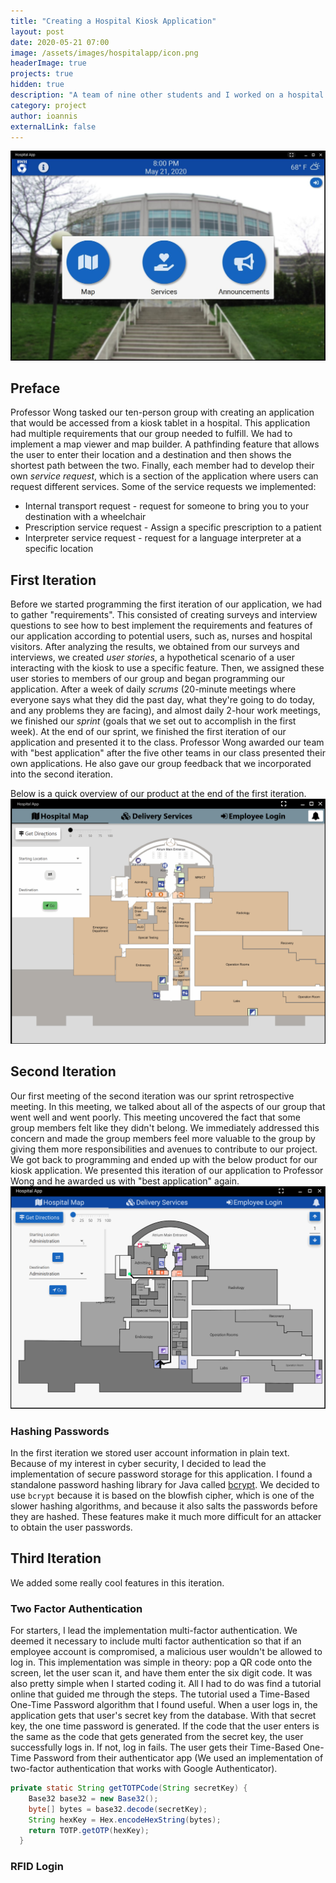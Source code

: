 ```yaml
---
title: "Creating a Hospital Kiosk Application"
layout: post
date: 2020-05-21 07:00
image: /assets/images/hospitalapp/icon.png
headerImage: true
projects: true
hidden: true
description: "A team of nine other students and I worked on a hospital kiosk application in collaboration with Brigham and Women's Hospital"
category: project
author: ioannis
externalLink: false
---
```


![Homescreen](/assets/images/hospitalapp/home.jpg)

## Preface
Professor Wong tasked our ten-person group with creating an application
that would be accessed from a kiosk tablet in a hospital. This application had multiple
requirements that our group needed to fulfill. We had to implement a map viewer and map
builder. A pathfinding feature that allows the user to enter their location and a destination
and then shows the shortest path between the two. Finally, each member had to develop their own 
*service request*, which is a section of the application where users can request different
services. Some of the service requests we implemented:
- Internal transport request - request for someone to bring you to your destination with a wheelchair
- Prescription service request - Assign a specific prescription to a patient
- Interpreter service request - request for a language interpreter at a specific location


## First Iteration
Before we started programming the first iteration of our application, we had to gather
"requirements". This consisted of creating surveys and interview questions to see how to best
implement the requirements and features of our application according to potential users, such
as, nurses and hospital visitors. After analyzing the results, we obtained from our surveys and
interviews, we created *user stories*, a hypothetical scenario of a user interacting with the
kiosk to use a specific feature. Then, we assigned these user stories to members of our group and began
programming our application. After a week of daily *scrums* (20-minute meetings where everyone
says what they did the past day, what they're going to do today, and any problems they are 
facing), and almost daily 2-hour work meetings, we finished our *sprint* (goals that we set out
to accomplish in the first week). At the end of our sprint, we finished the first iteration of
our application and presented it to the class. Professor Wong awarded our team with "best
application" after the five other teams in our class presented their own applications. He
also gave our group feedback that we incorporated into the second iteration.

Below is a quick overview of our product at the end of the first iteration.
![Overview of Iteration 1](/assets/images/hospitalapp/iteration1.gif)

## Second Iteration
Our first meeting of the second iteration was our sprint retrospective meeting. In this meeting,
we talked about all of the aspects of our group that went well and went poorly. This meeting
uncovered the fact that some group members felt like they didn't belong. We immediately
addressed this concern and made the group members feel more valuable to the group by giving
them more responsibilities and avenues to contribute to our project. We got back to programming
and ended up with the below product for our kiosk application. We presented this iteration of our
application to Professor Wong and he awarded us with "best application" again.
![Overview of Iteration 2](/assets/images/hospitalapp/iteration2.gif)

### Hashing Passwords
In the first iteration we stored user account information in plain text. Because of my interest in cyber
security, I decided to lead the implementation of secure password storage for this application.
I found a standalone password hashing library for Java called [bcrypt](https://github.com/patrickfav/bcrypt).
We decided to use `bcrypt` because it is based on the blowfish cipher, which is one of the slower hashing
algorithms, and because it also salts the passwords before they are hashed. 
These features make it much more difficult for an attacker to obtain the user passwords. 

## Third Iteration
We added some really cool features in this iteration.
### Two Factor Authentication
For starters, I lead the implementation multi-factor authentication.
We deemed it necessary to include multi factor authentication so that if an employee account is compromised, a 
malicious user wouldn't be allowed to log in. This implementation was simple in theory: pop a QR code onto the screen,
let the user scan it, and have them enter the six digit code. It was also pretty simple when I started coding it. All
I had to do was find a tutorial online that guided me through the steps. The tutorial used a Time-Based One-Time Password
algorithm that I found useful. When a user logs in, the application gets that user's secret key from the database. With
that secret key, the one time password is generated. If the code that the user enters is the same as the code that gets
generated from the secret key, the user successfully logs in. If not, log in fails. The user gets their Time-Based One-Time
Password from their authenticator app (We used an implementation of two-factor authentication that works with Google Authenticator).

```java
private static String getTOTPCode(String secretKey) {
    Base32 base32 = new Base32();
    byte[] bytes = base32.decode(secretKey);
    String hexKey = Hex.encodeHexString(bytes);
    return TOTP.getOTP(hexKey);
  }
```
### RFID Login



